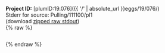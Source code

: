**Project ID:** [plumID:19.076]({{ '/' | absolute_url }}eggs/19/076/)  
Stderr for source:  Pulling/111100/pl1   
(download [zipped raw stdout](pl1.plumed_master.stdout.txt.zip))  
{% raw %}
<pre>
</pre>
{% endraw %}
